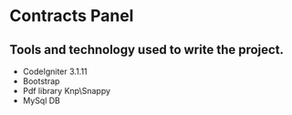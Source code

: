 
# Contracts Panel


## Tools and technology used to write the project.

* CodeIgniter 3.1.11
* Bootstrap
* Pdf library Knp\Snappy
* MySql DB

